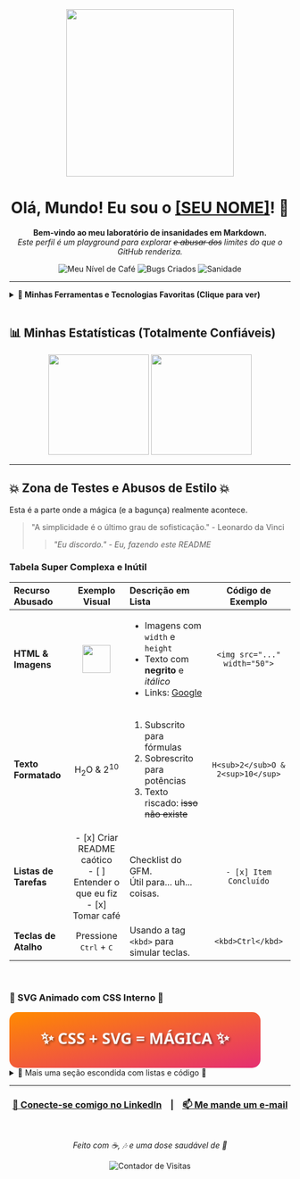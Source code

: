 <!-- 
  BEM-VINDO AO CAOS! 
  Este é um README de perfil do GitHub para testar os limites do Markdown, HTML e CSS.
  Sinta-se à vontade para roubar, modificar e quebrar o que quiser.
  Lembre-se de substituir os placeholders como [SEU NOME] e [SEU_USUARIO_GITHUB].
-->

<div align="center">

  <!-- GIF Animado como Banner -->
  <img src="https://media.giphy.com/media/v1.Y2lkPTc5MGI3NjExbDB1ajU4ZzRkaW5taWJjZDVzOWEyNjA2NXRtbWR2enBqYmVvNnpvbiZlcD12aV9pbnRlcm5hbF9naWZfYnlfaWQmY3Q9Zw/3o7btNa0RUYa5E7iiQ/giphy.gif" width="300"/>

  <h1>Olá, Mundo! Eu sou o <a href="https://github.com/[SEU_USUARIO_GITHUB]">[SEU NOME]</a>! 👋</h1>

  <p>
    <b>Bem-vindo ao meu laboratório de insanidades em Markdown.</b> 
    <br>
    <i>Este perfil é um playground para explorar <s>e abusar dos</s> limites do que o GitHub renderiza.</i>
  </p>

  <!-- Badges/Shields -->
  <p>
    <img alt="Meu Nível de Café" src="https://img.shields.io/badge/Nível%20de%20Café-EXTREMO-red?style=for-the-badge&logo=coffee">
    <img alt="Bugs Criados" src="https://img.shields.io/badge/Bugs%20Criados-999%2B-blue?style=for-the-badge&logo=bugsnag">
    <img alt="Sanidade" src="https://img.shields.io/badge/Sanidade-Carregando...-lightgrey?style=for-the-badge&logo=ghost">
  </p>
</div>

---

<details>
  <summary><strong>🧰 Minhas Ferramentas e Tecnologias Favoritas (Clique para ver)</strong></summary>
  <br>
  
  <table width="100%">
    <tr>
      <td align="center" width="200">
        <p><b>Linguagens</b></p>
        <a href="https://www.javascript.com/" target="_blank"><img style="margin: 10px" src="https://profilinator.rishav.dev/skills-assets/javascript-original.svg" alt="JavaScript" height="50" /></a>  
        <a href="https://www.python.org/" target="_blank"><img style="margin: 10px" src="https://profilinator.rishav.dev/skills-assets/python-original.svg" alt="Python" height="50" /></a>  
        <a href="https://www.typescriptlang.org/" target="_blank"><img style="margin: 10px" src="https://profilinator.rishav.dev/skills-assets/typescript-original.svg" alt="TypeScript" height="50" /></a>
      </td>
      <td align="center" width="200">
        <p><b>Frontend</b></p>
        <a href="https://reactjs.org/" target="_blank"><img style="margin: 10px" src="https://profilinator.rishav.dev/skills-assets/react-original-wordmark.svg" alt="React" height="50" /></a>
        <a href="https://vuejs.org/" target="_blank"><img style="margin: 10px" src="https://profilinator.rishav.dev/skills-assets/vuejs-original-wordmark.svg" alt="Vue.js" height="50" /></a>
        <a href="https://www.w3.org/TR/CSS/" target="_blank"><img style="margin: 10px" src="https://profilinator.rishav.dev/skills-assets/css3-original-wordmark.svg" alt="CSS3" height="50" /></a>
      </td>
      <td align="center" width="200">
        <p><b>Backend & DB</b></p>
        <a href="https://nodejs.org/" target="_blank"><img style="margin: 10px" src="https://profilinator.rishav.dev/skills-assets/nodejs-original-wordmark.svg" alt="Node.js" height="50" /></a>
        <a href="https://www.docker.com/" target="_blank"><img style="margin: 10px" src="https://profilinator.rishav.dev/skills-assets/docker-original-wordmark.svg" alt="Docker" height="50" /></a>
        <a href="https://www.postgresql.org/" target="_blank"><img style="margin: 10px" src="https://profilinator.rishav.dev/skills-assets/postgresql-original-wordmark.svg" alt="PostgreSQL" height="50" /></a>
      </td>
    </tr>
  </table>
</details>

<br>

## 📊 Minhas Estatísticas (Totalmente Confiáveis)

<!-- 
  Os links abaixo usam o projeto GitHub Readme Stats. 
  Troque 'YOUR_GITHUB_USERNAME' pelo seu usuário!
  Adicione o parâmetro &theme= e escolha um tema: 
  dark, radical, merko, gruvbox, tokyonight, onedark, cobalt, synthwave, highcontrast, dracula
-->
<div align="center">
  <img height="180em" src="https://github-readme-stats.vercel.app/api?username=[SEU_USUARIO_GITHUB]&show_icons=true&theme=dracula&include_all_commits=true&count_private=true"/>
  <img height="180em" src="https://github-readme-stats.vercel.app/api/top-langs/?username=[SEU_USUARIO_GITHUB]&layout=compact&langs_count=8&theme=dracula"/>
</div>

---

## 💥 Zona de Testes e Abusos de Estilo 💥

Esta é a parte onde a mágica (e a bagunça) realmente acontece.

> "A simplicidade é o último grau de sofisticação." - Leonardo da Vinci
> > _"Eu discordo." - Eu, fazendo este README_

### Tabela Super Complexa e Inútil

| **Recurso Abusado** | **Exemplo Visual** | **Descrição em Lista** | **Código de Exemplo** |
| :--- | :---: | :--- | :---: |
| **HTML & Imagens** | <img src="https://github.githubassets.com/images/modules/logos_page/GitHub-Mark.png" width="50" height="50"> | <ul><li>Imagens com `width` e `height`</li><li>Texto com <b>negrito</b> e <i>itálico</i></li><li>Links: <a href="https://google.com">Google</a></li></ul> | `<img src="..." width="50">` |
| **Texto Formatado** | H<sub>2</sub>O & 2<sup>10</sup> | <ol><li>Subscrito para fórmulas</li><li>Sobrescrito para potências</li><li>Texto riscado: ~~isso não existe~~</li></ol> | `H<sub>2</sub>O & 2<sup>10</sup>` |
| **Listas de Tarefas** | - [x] Criar README caótico<br>- [ ] Entender o que eu fiz<br>- [x] Tomar café | Checklist do GFM. <br> Útil para... uh... coisas. | `- [x] Item Concluído` |
| **Teclas de Atalho** | Pressione <kbd>Ctrl</kbd> + <kbd>C</kbd> | Usando a tag `<kbd>` para simular teclas. | `<kbd>Ctrl</kbd>` |

<br>

### 🤯 SVG Animado com CSS Interno 🤯

  <!-- 
    Isso é um SVG. O CSS está DENTRO do SVG. 
    O GitHub permite isso, então podemos ter gradientes animados, texto pulsante, etc.
    É uma gambiarra? Sim. É incrível? Com certeza.
  -->
  <svg width="450" height="100" xmlns="http://www.w3.org/2000/svg">
    <style>
      .background {
        fill: url(#grad);
        animation: gradient-animation 10s ease infinite;
      }
      .text {
        font-family: 'Segoe UI', 'Roboto', 'Helvetica', 'Arial', sans-serif;
        font-size: 28px;
        fill: white;
        text-anchor: middle;
        dominant-baseline: middle;
        font-weight: bold;
        animation: pulse-animation 2s ease-in-out infinite;
        text-shadow: 2px 2px 4px #00000080;
      }
      @keyframes gradient-animation {
        0% { stop-color: #ff8a00; }
        25% { stop-color: #e52e71; }
        50% { stop-color: #6a0dad; }
        75% { stop-color: #007cf0; }
        100% { stop-color: #ff8a00; }
      }
      @keyframes pulse-animation {
        0% { transform: scale(1); opacity: 1; }
        50% { transform: scale(1.05); opacity: 0.8; }
        100% { transform: scale(1); opacity: 1; }
      }
    </style>
    <defs>
      <linearGradient id="grad" x1="0%" y1="0%" x2="100%" y2="100%">
        <stop offset="0%" style="stop-color:#ff8a00;stop-opacity:1" />
        <stop offset="100%" style="stop-color:#e52e71;stop-opacity:1" />
      </linearGradient>
    </defs>
    <rect x="0" y="0" width="100%" height="100%" rx="15" class="background" />
    <text x="50%" y="50%" class="text">
      ✨ CSS + SVG = MÁGICA ✨
    </text>
  </svg>


<br>

<details>
  <summary>📜 Mais uma seção escondida com listas e código 📜</summary>
  
  ### Lista de Definições (dl, dt, dd)
  <dl>
    <dt>Markdown</dt>
    <dd>Uma linguagem de marcação leve com sintaxe de formatação de texto simples.</dd>
    <dt>HTML no Markdown</dt>
    <dd>A arte de colocar HTML onde ele não deveria estar para obter superpoderes de estilização.</dd>
  </dl>
  
  ### Bloco de Código com Syntax Highlighting
  
  ```javascript
  // Isso é apenas um código aleatório para mostrar o highlighting
  function chaoticGreeting(name) {
    const messages = [
      `Olá, ${name}! Bem-vindo ao abismo.`,
      `Fuja enquanto pode, ${name}!`,
      `${name}, você encontrou o easter egg!`
    ];
    return messages[Math.floor(Math.random() * messages.length)];
  }

  console.log(chaoticGreeting("Visitante"));
  ```

  > **Nota Importante:** Nem todos os clientes Markdown renderizam isso da mesma forma. O site do GitHub é o melhor lugar para ver o efeito completo.
</details>

---

<div align="center">
  <h3>
    <a href="https://www.linkedin.com/in/[SEU_LINKEDIN]/" target="_blank">🔗 Conecte-se comigo no LinkedIn</a>
    &nbsp;&nbsp;&nbsp;|&nbsp;&nbsp;&nbsp;
    <a href="mailto:[SEU_EMAIL@exemplo.com]">📫 Me mande um e-mail</a>
  </h3>
  <br>
  <p><em>Feito com ☕, 🎶 e uma dose saudável de 🤪</em></p>
  
  <!-- Um contador de visitas, por que não? -->
  <img src="https://komarev.com/ghpvc/?username=[SEU_USUARIO_GITHUB]&label=VISITANTES_DO_PERFIL&color=blueviolet&style=flat-square" alt="Contador de Visitas" />
</div>
